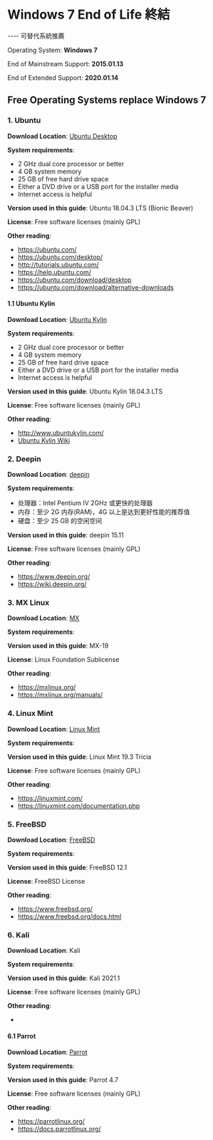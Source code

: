 # Windows 7 End of Life 終結

---- 可替代系統推薦

Operating System: **Windows 7**

End of Mainstream Support: **2015.01.13**

End of Extended Support: **2020.01.14**

## Free Operating Systems replace Windows 7

### 1. Ubuntu

**Download Location**: [Ubuntu Desktop](https://ubuntu.com/download/desktop)

**System requirements**: 

* 2 GHz dual core processor or better
* 4 GB system memory
* 25 GB of free hard drive space
* Either a DVD drive or a USB port for the installer media
* Internet access is helpful

**Version used in this guide**: Ubuntu 18.04.3 LTS (Bionic Beaver)

**License**: Free software licenses (mainly GPL)

**Other reading**:

  * https://ubuntu.com/
  * https://ubuntu.com/desktop/
  * http://tutorials.ubuntu.com/
  * https://help.ubuntu.com/
  * https://ubuntu.com/download/desktop
  * https://ubuntu.com/download/alternative-downloads



#### 1.1 Ubuntu Kylin

**Download Location**: [Ubuntu Kylin](http://www.ubuntukylin.com/downloads/)

**System requirements**: 

* 2 GHz dual core processor or better
* 4 GB system memory
* 25 GB of free hard drive space
* Either a DVD drive or a USB port for the installer media
* Internet access is helpful

**Version used in this guide**: Ubuntu Kylin 18.04.3 LTS

**License**: Free software licenses (mainly GPL)

**Other reading**:

* http://www.ubuntukylin.com/
* [Ubuntu Kylin Wiki](https://ubuntukylin.github.io/)



### 2. Deepin

**Download Location**: [deepin](https://www.deepin.org/download/)

**System requirements**: 

* 处理器：Intel Pentium IV 2GHz 或更快的处理器
* 内存：至少 2G 内存(RAM)，4G 以上是达到更好性能的推荐值
* 硬盘：至少 25 GB 的空闲空间

**Version used in this guide**: deepin 15.11

**License**: Free software licenses (mainly GPL)

**Other reading**:

* https://www.deepin.org/
* https://wiki.deepin.org/



### 3. MX Linux

**Download Location**: [MX](https://mxlinux.org/download-links/)

**System requirements**: 

**Version used in this guide**: MX-19

**License**: Linux Foundation Sublicense

**Other reading**:

* https://mxlinux.org/
* https://mxlinux.org/manuals/



### 4. Linux Mint

**Download Location**: [Linux Mint](https://linuxmint.com/download.php)

**System requirements**: 

**Version used in this guide**: Linux Mint 19.3 Tricia

**License**: Free software licenses (mainly GPL)

**Other reading**:

* https://linuxmint.com/
* https://linuxmint.com/documentation.php



### 5. FreeBSD

**Download Location**: [FreeBSD](https://www.freebsd.org/where.html)

**System requirements**: 

**Version used in this guide**: FreeBSD 12.1

**License**: FreeBSD License

**Other reading**:

* https://www.freebsd.org/
* https://www.freebsd.org/docs.html



### 6. Kali

**Download Location**: Kali

**System requirements**: 

**Version used in this guide**: Kali 2021.1

**License**: Free software licenses (mainly GPL)

**Other reading**:

* 



#### 6.1 Parrot

**Download Location**: [Parrot](https://parrotlinux.org/download.php)

**System requirements**: 

**Version used in this guide**: Parrot 4.7

**License**: Free software licenses (mainly GPL)

**Other reading**:

* https://parrotlinux.org/
* https://docs.parrotlinux.org/

